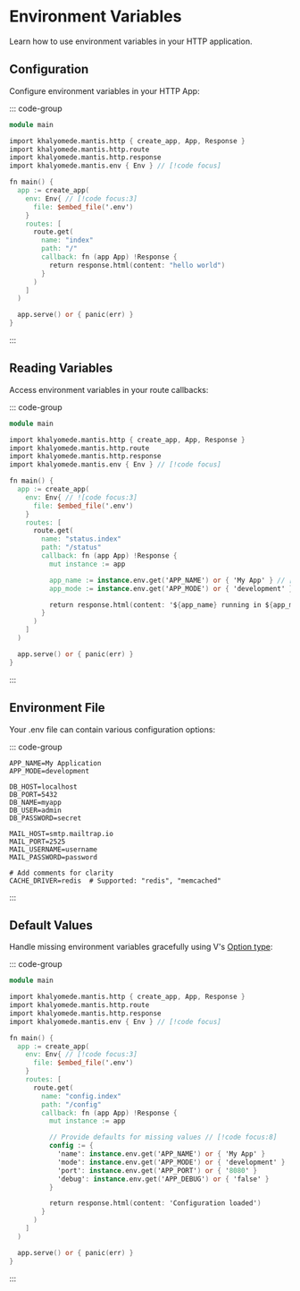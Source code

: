 # Environment Variables

Learn how to use environment variables in your HTTP application.

## Configuration

Configure environment variables in your HTTP App:

::: code-group

```v [main.v]
module main

import khalyomede.mantis.http { create_app, App, Response }
import khalyomede.mantis.http.route
import khalyomede.mantis.http.response
import khalyomede.mantis.env { Env } // [!code focus]

fn main() {
  app := create_app(
    env: Env{ // [!code focus:3]
      file: $embed_file('.env')
    }
    routes: [
      route.get(
        name: "index"
        path: "/"
        callback: fn (app App) !Response {
          return response.html(content: "hello world")
        }
      )
    ]
  )

  app.serve() or { panic(err) }
}
```

:::

## Reading Variables

Access environment variables in your route callbacks:

::: code-group

```v [main.v]
module main

import khalyomede.mantis.http { create_app, App, Response }
import khalyomede.mantis.http.route
import khalyomede.mantis.http.response
import khalyomede.mantis.env { Env } // [!code focus]

fn main() {
  app := create_app(
    env: Env{ // ![code focus:3]
      file: $embed_file('.env')
    }
    routes: [
      route.get(
        name: "status.index"
        path: "/status"
        callback: fn (app App) !Response {
          mut instance := app

          app_name := instance.env.get('APP_NAME') or { 'My App' } // [!code focus:4]
          app_mode := instance.env.get('APP_MODE') or { 'development' }

          return response.html(content: '${app_name} running in ${app_mode} mode')
        }
      )
    ]
  )

  app.serve() or { panic(err) }
}
```

:::

## Environment File

Your .env file can contain various configuration options:

::: code-group

```dotenv [.env]
APP_NAME=My Application
APP_MODE=development

DB_HOST=localhost
DB_PORT=5432
DB_NAME=myapp
DB_USER=admin
DB_PASSWORD=secret

MAIL_HOST=smtp.mailtrap.io
MAIL_PORT=2525
MAIL_USERNAME=username
MAIL_PASSWORD=password

# Add comments for clarity
CACHE_DRIVER=redis  # Supported: "redis", "memcached"
```

:::

## Default Values

Handle missing environment variables gracefully using V's [Option type](https://docs.vlang.io/type-declarations.html#optionresult-types-and-error-handling):

::: code-group

```v [main.v]
module main

import khalyomede.mantis.http { create_app, App, Response }
import khalyomede.mantis.http.route
import khalyomede.mantis.http.response
import khalyomede.mantis.env { Env } // [!code focus]

fn main() {
  app := create_app(
    env: Env{ // [!code focus:3]
      file: $embed_file('.env')
    }
    routes: [
      route.get(
        name: "config.index"
        path: "/config"
        callback: fn (app App) !Response {
          mut instance := app

          // Provide defaults for missing values // [!code focus:8]
          config := {
            'name': instance.env.get('APP_NAME') or { 'My App' }
            'mode': instance.env.get('APP_MODE') or { 'development' }
            'port': instance.env.get('APP_PORT') or { '8080' }
            'debug': instance.env.get('APP_DEBUG') or { 'false' }
          }

          return response.html(content: 'Configuration loaded')
        }
      )
    ]
  )

  app.serve() or { panic(err) }
}
```

:::

